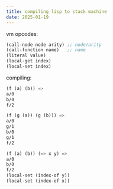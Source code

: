 ```yaml
---
title: compiling lisp to stack machine
date: 2025-01-19
---
```


vm opcodes:

```scheme
(call-node node arity) ;; node/arity
(call-function name)   ;; name
(literal value)
(local-get index)
(local-set index)
```

compiling:

```scheme
(f (a) (b)) =>
a/0
b/0
f/2

(f (g (a)) (g (b))) =>
a/0
g/1
b/0
g/1
f/2

(f (a) (b)) (=> x y) =>
a/0
b/0
f/2
(local-set (index-of y))
(local-set (index-of x))
```
